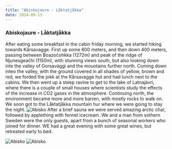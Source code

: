 ```yaml
---
title: "Abiskojaure - Låktatjåkka"
date: 2024-09-13
---
```


### Abiskojaure - Låktatjåkka

After eating some breakfast in the cabin friday morning, we started hiking towards Kårsavagge. First up some 600 meters, and then down 400 meters, passing 
between Boazočohkka (1272m) and peak of the ridge of Njunesgeačhi (1150m), with stunning views south, but also looking down inte the valley of Gorsavággi and the mountains further north. 
Coming down inteo the valley, with the ground covered in all shades of yellow, brown and red, we forded the jokk at the Kårsavagge hut and had lunch next to the cabins. 
We then went up a steep ravine to get to the lake of Latnajávri, where there is a couple of small houses where scientists study the effects of the increase in CO2 gases in the atmosphere. 
Continuing north, the environment became more and more barren, with mostly rocks to walk on. We soon got to the Låktatjåkka mountain hur where we were going to stay the night. 
![Abisko](https://raketjan.github.io/blog/docs/assets/images/IMG_1413.jpg)
After a brief sauna we were served amazing arctic char, followed by applething with fennel icecream. We and a man from sothern Sweden were the only guests, apart from a bunch of 
seasonal workers who joined for dinner. WE had a great evening with some great wines, but retreated early to bed.

![Abisko](https://raketjan.github.io/blog/docs/assets/images/IMG_1421.jpg)
![Abisko](https://raketjan.github.io/blog/docs/assets/images/IMG_1439.jpg)
